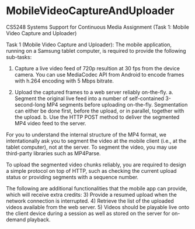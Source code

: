 # MobileVideoCaptureAndUploader
CS5248 Systems Support for Continuous Media Assignment (Task 1: Mobile Video Capture and Uploader)

Task 1 (Mobile Video Capture and Uploader): The mobile application, running on a Samsung tablet computer, is required to provide the following sub-tasks:

1) Capture a live video feed of 720p resultion at 30 fps from the device camera. You can use MediaCodec API from Android to encode frames with h.264 encoding with 5 Mbps bitrate.

2) Upload the captured frames to a web server reliably on-the-fly.
  a. Segment the original live feed into a number of self-contained 3-second-long MP4 segments before uploading on-the-fly. Segmentation can either be done first, before the upload, or in parallel, together with the upload.
  b. Use the HTTP POST method to deliver the segmented MP4 video feed to the server.

For you to understand the internal structure of the MP4 format, we intentationally ask you to segment the video at the mobile client (i.e., at the tablet computer), not at the server. To segment the video, you may use third-party libraries such as MP4Parse.

To upload the segmented video chunks reliably, you are required to design a simple protocol on top of HTTP, such as checking the current upload status or providing segments with a sequence number.

The following are additional functionalities that the mobile app can provide, which will receive extra credits:
  3) Provide a resumed upload when the network connection is interrupted.
  4) Retrieve the list of the uploaded videos available from the web server.
  5) Videos should be playable live onto the client device during a session as well as stored on the server for on-demand playback.
